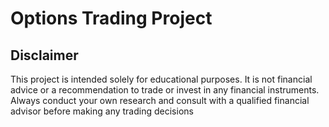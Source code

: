 # Options Trading Project

## Disclaimer

This project is intended solely for educational purposes. It is not financial advice or a recommendation to trade or invest in any financial instruments. Always conduct your own research and consult with a qualified financial advisor before making any trading decisions
